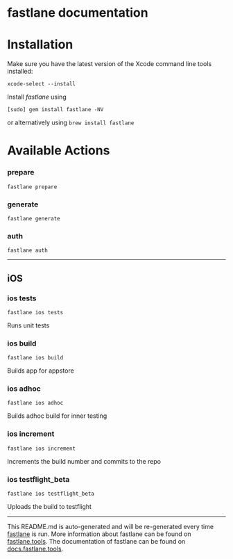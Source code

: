fastlane documentation
================
# Installation

Make sure you have the latest version of the Xcode command line tools installed:

```
xcode-select --install
```

Install _fastlane_ using
```
[sudo] gem install fastlane -NV
```
or alternatively using `brew install fastlane`

# Available Actions
### prepare
```
fastlane prepare
```

### generate
```
fastlane generate
```

### auth
```
fastlane auth
```


----

## iOS
### ios tests
```
fastlane ios tests
```
Runs unit tests
### ios build
```
fastlane ios build
```
Builds app for appstore
### ios adhoc
```
fastlane ios adhoc
```
Builds adhoc build for inner testing
### ios increment
```
fastlane ios increment
```
Increments the build number and commits to the repo
### ios testflight_beta
```
fastlane ios testflight_beta
```
Uploads the build to testflight

----

This README.md is auto-generated and will be re-generated every time [fastlane](https://fastlane.tools) is run.
More information about fastlane can be found on [fastlane.tools](https://fastlane.tools).
The documentation of fastlane can be found on [docs.fastlane.tools](https://docs.fastlane.tools).
